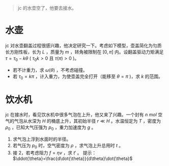 > jc 的水壶空了，他要去接水。

# 水壶
jc 对水壶翻盖过程很感兴趣，他决定研究一下。考虑如下模型，壶盖简化为匀质长方刚性板，长为 $L$ ，质量为 $m$ ，转角被限制在 $[0,\pi]$ 内。设翻盖驱动力矩满足 $\tau=\tau_0-k\theta$ ( $\tau_0k>0$ 且 $\tau(\pi)>0$ )。

+ 若不计重力，求 $\omega(\theta)$ ，不考虑碰撞。
+ 若 $\tau_0=k\pi$ ，计入重力，为使壶盖完全打开（能移至 $\theta=\pi$ )，求 $k$ 的范围。
  
# 饮水机
jc 在接水时，看见饮水机中很多气泡在上升，他又来了兴趣。一个封有 $n$ $mol$ 空气的气泡从水深为 $H$ 的桶底上升，其初始半径 $r\ll H$ 。水温恒定为 $T$ ，密度为 $\rho_0$ ，已知大气压强为 $p_0$ ，重力加速度为 $g$ 。

1. 求气泡上浮到水面时的半径。
2. 若气压为 $p_0$ 时，空气密度为 $\rho$ ，求气泡上升总用时 $t$ 。
3. 接 2，若考虑阻力 $f=\eta v$ ，求 $t'$ 。
提示： $\ddot{\theta}=\frac{d\dot{\theta}}{d\theta}\dot{\theta}$